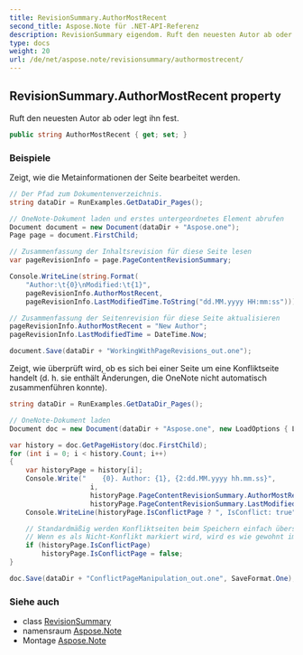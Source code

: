 ```yaml
---
title: RevisionSummary.AuthorMostRecent
second_title: Aspose.Note für .NET-API-Referenz
description: RevisionSummary eigendom. Ruft den neuesten Autor ab oder legt ihn fest.
type: docs
weight: 20
url: /de/net/aspose.note/revisionsummary/authormostrecent/
---
```

## RevisionSummary.AuthorMostRecent property

Ruft den neuesten Autor ab oder legt ihn fest.

```csharp
public string AuthorMostRecent { get; set; }
```

### Beispiele

Zeigt, wie die Metainformationen der Seite bearbeitet werden.

```csharp
// Der Pfad zum Dokumentenverzeichnis.
string dataDir = RunExamples.GetDataDir_Pages();

// OneNote-Dokument laden und erstes untergeordnetes Element abrufen           
Document document = new Document(dataDir + "Aspose.one");
Page page = document.FirstChild;

// Zusammenfassung der Inhaltsrevision für diese Seite lesen
var pageRevisionInfo = page.PageContentRevisionSummary;

Console.WriteLine(string.Format(
    "Author:\t{0}\nModified:\t{1}",
    pageRevisionInfo.AuthorMostRecent,
    pageRevisionInfo.LastModifiedTime.ToString("dd.MM.yyyy HH:mm:ss")));

// Zusammenfassung der Seitenrevision für diese Seite aktualisieren
pageRevisionInfo.AuthorMostRecent = "New Author";
pageRevisionInfo.LastModifiedTime = DateTime.Now;

document.Save(dataDir + "WorkingWithPageRevisions_out.one");
```

Zeigt, wie überprüft wird, ob es sich bei einer Seite um eine Konfliktseite handelt (d. h. sie enthält Änderungen, die OneNote nicht automatisch zusammenführen konnte).

```csharp
string dataDir = RunExamples.GetDataDir_Pages();

// OneNote-Dokument laden
Document doc = new Document(dataDir + "Aspose.one", new LoadOptions { LoadHistory = true });

var history = doc.GetPageHistory(doc.FirstChild);
for (int i = 0; i < history.Count; i++)
{
    var historyPage = history[i];
    Console.Write("    {0}. Author: {1}, {2:dd.MM.yyyy hh.mm.ss}",
                    i,
                    historyPage.PageContentRevisionSummary.AuthorMostRecent,
                    historyPage.PageContentRevisionSummary.LastModifiedTime);
    Console.WriteLine(historyPage.IsConflictPage ? ", IsConflict: true" : string.Empty);

    // Standardmäßig werden Konfliktseiten beim Speichern einfach übersprungen.
    // Wenn es als Nicht-Konflikt markiert wird, wird es wie gewohnt im Verlauf gespeichert.
    if (historyPage.IsConflictPage)
        historyPage.IsConflictPage = false;
}

doc.Save(dataDir + "ConflictPageManipulation_out.one", SaveFormat.One);
```

### Siehe auch

* class [RevisionSummary](../)
* namensraum [Aspose.Note](../../revisionsummary/)
* Montage [Aspose.Note](../../../)


